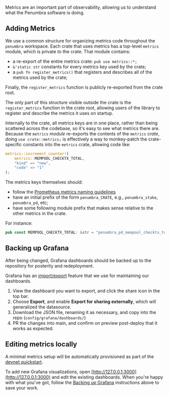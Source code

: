 Metrics are an important part of observability, allowing us to understand what
the Penumbra software is doing.

## Adding Metrics

We use a common structure for organizing metrics code throughout the `penumbra`
workspace.  Each crate that uses metrics has a top-level `metrics` module, which
is private to the crate.  That module contains:

- a re-export of the entire metrics crate: `pub use metrics::*;`
- `&'static str` constants for every metrics key used by the crate;
- a `pub fn register_metrics()` that registers and describes all of the metrics used by the crate;

Finally, the `register_metrics` function is publicly re-exported from the crate root.

The only part of this structure visible outside the crate is the
`register_metrics` function in the crate root, allowing users of the library to
register and describe the metrics it uses on startup.

Internally to the crate, all metrics keys are in one place, rather than being
scattered across the codebase, so it's easy to see what metrics there are.
Because the `metrics` _module_ re-exports the contents of the `metrics` _crate_,
doing `use crate::metrics;` is effectively a way to monkey-patch the
crate-specific constants into the `metrics` crate, allowing code like:

```rust
metrics::increment_counter!(
    metrics::MEMPOOL_CHECKTX_TOTAL,
    "kind" => "new",
    "code" => "1"
);
```

The metrics keys themselves should:

- follow the [Prometheus metrics naming guidelines](https://prometheus.io/docs/practices/naming/)
- have an initial prefix of the form `penumbra_CRATE`, e.g., `penumbra_stake`, `penumbra_pd`, etc;
- have some following module prefix that makes sense relative to the other metrics in the crate.

For instance:

```rust
pub const MEMPOOL_CHECKTX_TOTAL: &str = "penumbra_pd_mempool_checktx_total";
```

## Backing up Grafana

After being changed, Grafana dashboards should be backed up to the repository for posterity and redeployment.

Grafana has an [import/export](https://grafana.com/docs/grafana/latest/dashboards/export-import/) feature that
we use for maintaining our dashboards.

1. View the dashboard you want to export, and click the share icon in the top bar.
2. Choose **Export**, and enable **Export for sharing externally**, which will generalized the datasource.
3. Download the JSON file, renaming it as necessary, and copy into the repo (`config/grafana/dashboards/`)
4. PR the changes into main, and confirm on preview post-deploy that it works as expected.

## Editing metrics locally

A minimal metrics setup will be automatically provisioned as part of the [devnet quickstart](./devnet-quickstart.md).

To add new Grafana visualizations, open [http://127.0.0.1:3000](http://127.0.0.1:3000) and edit the existing dashboards.
When you're happy with what you've got, follow the [Backing up Grafana](./metrics.md#backing-up-grafana) instructions above to save your work.
